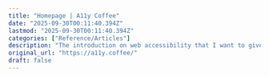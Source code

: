 ```yaml
---
title: "Homepage | A11y Coffee"
date: "2025-09-30T00:11:40.394Z"
lastmod: "2025-09-30T00:11:40.394Z"
categories: ["Reference/Articles"]
description: "The introduction on web accessibility that I want to give every single web developer."
original_url: "https://a11y.coffee/"
draft: false
---
```

